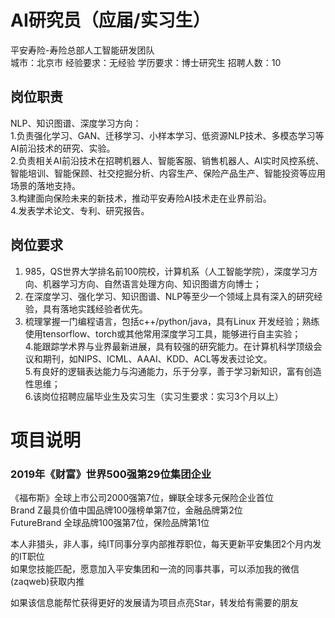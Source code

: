 # AI研究员（应届/实习生）
平安寿险-寿险总部人工智能研发团队  
城市：北京市 经验要求：无经验 学历要求：博士研究生  招聘人数：10

## 岗位职责
NLP、知识图谱、深度学习方向：   
1.负责强化学习、GAN、迁移学习、小样本学习、低资源NLP技术、多模态学习等AI前沿技术的研究、实验。   
2.负责相关AI前沿技术在招聘机器人、智能客服、销售机器人、AI实时风控系统、智能培训、智能保顾、社交挖掘分析、内容生产、保险产品生产、智能投资等应用场景的落地支持。   
3.构建面向保险未来的新技术，推动平安寿险AI技术走在业界前沿。   
4.发表学术论文、专利、研究报告。

## 岗位要求
1. 985，QS世界大学排名前100院校，计算机系（人工智能学院），深度学习方向、机器学习方向、自然语言处理方向、知识图谱方向博士；   
2. 在深度学习、强化学习、知识图谱、NLP等至少一个领域上具有深入的研究经验，具有落地实践经验者优先。   
3. 梳理掌握一门编程语言，包括c++/python/java，具有Linux 开发经验；熟练使用tensorflow、torch或其他常用深度学习工具，能够进行自主实验；   
4.能跟踪学术界与业界最新进展，具有较强的研究能力。在计算机科学顶级会议和期刊，如NIPS、ICML、AAAI、KDD、ACL等发表过论文。   
5.有良好的逻辑表达能力与沟通能力，乐于分享，善于学习新知识，富有创造性思维；   
6.该岗位招聘应届毕业生及实习生（实习生要求：实习3个月以上）

# 项目说明

### 2019年《财富》世界500强第29位集团企业
《福布斯》全球上市公司2000强第7位，蝉联全球多元保险企业首位  
Brand Z最具价值中国品牌100强榜单第7位，金融品牌第2位  
FutureBrand 全球品牌100强第7位，保险品牌第1位

本人非猎头，非人事，纯IT同事分享内部推荐职位，每天更新平安集团2个月内发的IT职位  
如果您技能匹配，愿意加入平安集团和一流的同事共事，可以添加我的微信(zaqweb)获取内推 

如果该信息能帮忙获得更好的发展请为项目点亮Star，转发给有需要的朋友




